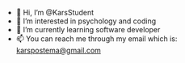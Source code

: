 - 👋 Hi, I’m @KarsStudent
- 👀 I’m interested in psychology and coding
- 🌱 I’m currently learning software developer
- 📫 You can reach me through my email which is: karspostema@gmail.com

<!---
KarsStudent/KarsStudent is a ✨ special ✨ repository because its `README.md` (this file) appears on your GitHub profile.
You can click the Preview link to take a look at your changes.
--->

